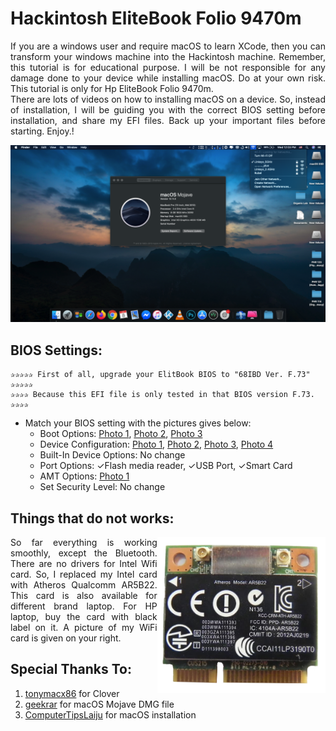 # Hackintosh EliteBook Folio 9470m
<p align="justify" > 
If you are a windows user and require macOS to learn XCode, then you can transform your windows machine into the Hackintosh machine. Remember, this tutorial is for educational purpose. I will be not responsible for any damage done to your device while installing macOS. Do at your own risk. This tutorial is only for Hp EliteBook Folio 9470m.
<br>There are lots of videos on how to installing macOS on a device. So, instead of installation, I will be guiding you with the correct BIOS setting before installation, and share my EFI files. Back up your important files before starting. Enjoy.!
</p>
<p align="center"><img src="images/screen_shot.png"></p>


## BIOS Settings:
  ```
  ✰✰✰✰✰ First of all, upgrade your ElitBook BIOS to "68IBD Ver. F.73" ✰✰✰✰✰
  ✰✰✰✰ Because this EFI file is only tested in that BIOS version F.73. ✰✰✰✰
  ```
  
- Match your BIOS setting with the pictures gives below:
  - Boot Options: [Photo 1](https://www.tonymacx86.com), [Photo 2](https://www.tonymacx86.com), [Photo 3](https://www.tonymacx86.com)
  - Device Configuration: [Photo 1](https://www.tonymacx86.com), [Photo 2](https://www.tonymacx86.com), [Photo 3](https://www.tonymacx86.com), [Photo 4](https://www.tonymacx86.com)
  - Built-In Device Options: No change
  - Port Options: ✓Flash media reader, ✓USB Port, ✓Smart Card
  - AMT Options: [Photo 1](https://www.tonymacx86.com)
  - Set Security Level: No change

## Things that do not works:
<img align="right" src="images/IMG_1404.png" height="250">
<p align="justify" >
So far everything is working smoothly, except the Bluetooth.
There are no drivers for Intel Wifi card. So, I replaced my Intel card with Atheros Qualcomm AR5B22.
This card is also available for different brand laptop. For HP laptop, buy the card with black label on it.
A picture of my WiFi card is given on your right.
</p>

## Special Thanks To:
1. [tonymacx86](https://www.tonymacx86.com) for Clover
2. [geekrar](https://www.geekrar.com) for macOS Mojave DMG file
3. [ComputerTipsLaiju](https://www.youtube.com/watch?v=57aA8e9YQSg&t=66s) for macOS installation
